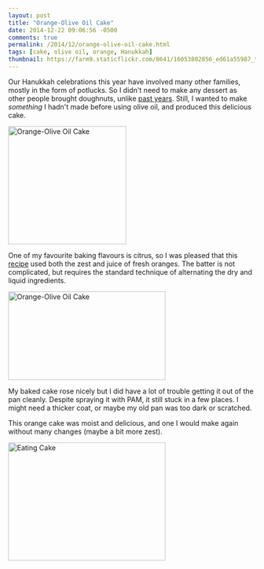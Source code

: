 ```yaml
---
layout: post
title: "Orange-Olive Oil Cake"
date: 2014-12-22 09:06:56 -0500
comments: true
permalink: /2014/12/orange-olive-oil-cake.html
tags: [cake, olive oil, orange, Hanukkah]
thumbnail: https://farm9.staticflickr.com/8641/16053802856_ed61a55987_t.jpg
---
```


Our Hanukkah celebrations this year have involved many other families,
mostly in the form of potlucks. So I didn't need to make any dessert
as other people brought doughnuts, unlike [past years](/tag/hanukkah/). 
Still, I wanted to make _something_ I hadn't made before using olive oil, 
and produced this delicious cake.

<a href="https://www.flickr.com/photos/gnuf/16053802856"
title="Orange-Olive Oil Cake by Eric Fung, on Flickr"><img
src="https://farm9.staticflickr.com/8641/16053802856_ed61a55987_m.jpg"
width="240" height="240" alt="Orange-Olive Oil Cake"></a>

One of my favourite baking flavours is citrus, so I was pleased that
this
[recipe](http://leitesculinaria.com/20321/recipes-portuguese-orange-olive-oil-cake.html) used both the zest and juice of fresh oranges. The batter
is not complicated, but requires the standard technique of
alternating the dry and liquid ingredients.

<a href="https://www.flickr.com/photos/gnuf/15894390647"
title="Orange-Olive Oil Cake by Eric Fung, on Flickr"><img
src="https://farm8.staticflickr.com/7525/15894390647_9cbc45a775_n.jpg"
width="320" height="180" alt="Orange-Olive Oil Cake"></a>

My baked cake rose nicely but I did have a lot of trouble getting it out
of the pan cleanly. Despite spraying it with PAM, it still stuck in a
few places. I might need a thicker coat, or maybe my old pan was too
dark or scratched.

This orange cake was moist and delicious, and one I would make again
without many changes (maybe a bit more zest).

<a href="https://www.flickr.com/photos/gnuf/15896089098" title="Eating
Cake by Eric Fung, on Flickr"><img
src="https://farm8.staticflickr.com/7512/15896089098_ea6148aa89_n.jpg"
width="320" height="240" alt="Eating Cake"></a>
